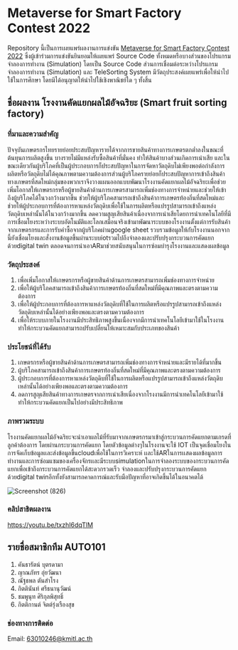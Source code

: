 # Metaverse for Smart Factory Contest 2022
Repository นี้เป็นการเผยแพร่ผลงานการแข่งขัน [Metaverse for Smart Factory Contest 2022](https://smartfactory.hcilab.net/contest/metaverse2022/) ซึ่งผู้เข้าร่วมการแข่งขันยินยอมให้เผยแพร่ Source Code ทั้งหมดหรือบางส่วนของโปรแกรมจำลองการทำงาน (Simulation) โดยเป็น Source Code ส่วนการเชื่อมต่อระหว่างโปรแกรมจำลองการทำงาน (Simulation) และ TeleSorting System  มีวัตถุประสงค์เผยแพร่เพื่อให้นำไปใช้ในการศึกษา โดยมิได้อนุญาตให้นำไปใช้เชิงพาณิชย์ใด ๆ ทั้งสิ้น 

## ชื่อผลงาน โรงงานคัดแยกผลไม้อัจฉริยะ (Smart fruit sorting factory)
### ที่มาและความสำคัญ
ปัจจุบันเกษตรกรไทยรายย่อยประสบปัญหารายได้จากการขายสินค้าทางการเกษตรตกต่ำลงในขณะที่ต้นทุนการผลิตสูงขึ้น บางรายไม่มีแหล่งรับซื้อสินค้าที่มั่นคง ทำให้สินค้าบางส่วนเกิดการเน่าเสีย และในขณะเดียวกันผู้บริโภคที่เป็นผู้ประกอบการก็ประสบปัญหาในการจัดหาวัตถุดิบไม่เพียงพอต่อกำลังการผลิตหรือวัตถุดิบไม่ได้คุณภาพตามความต้องการส่วนผู้บริโภครายย่อยก็ประสบปัญหาการเข้าถึงสินค้าทางเกษตรที่สดใหม่กลุ่มของพวกเราจึงวางแผนออกแบบพัฒนาโรงงานคัดแยกผลไม้อัจฉริยะเพื่อช่วยเพิ่มโอกาสให้เกษตรกรหรือผู้ขายสินค้าด้านการเกษตรสามารถเพิ่มช่องทางการจำหน่ายและช่วยให้เข้าถึงผู้บริโภคได้ในวงกว้างมากขึ้น ช่วยให้ผู้บริโภคสามารถเข้าถึงสินค้าการเกษตรท้องถิ่นที่สดใหม่และช่วยให้ผู้ประกอบการที่ต้องการหาแหล่งวัตถุดิบเพื่อใช้ในการผลิตหรือแปรรูปสามารถเข้าถึงแหล่งวัตถุดิบเหล่านั้นได้ในวงกว้างมากขึ้น ลดความสูญเสียสินค้าเนื่องจาการเน่าเสียโดยการนำเทคโนโลยีที่มีการเชื่อมโยงระหว่างระบบอัตโนมัติและโลกเสมือนจริงเข้ามาพัฒนาระบบของโรงงานตั้งแต่การรับสินค้าจากเกษตรกรและการรับคำซื้อจากผู้บริโภคผ่านgoogle sheet รวบรวมข้อมูลให้กับโรงงานนอกจากนี้ยังเชื่อมโยงและสั่งงานข้อมูลขึ้นผ่านระบบiotรวมไปถึงจำลองและปรับปรุงกระบวนการคัดแยกด้วยdigital twin ตลอดจนการนำเอาARมาช่วยสนับสนุนในการซ่อมบำรุงโรงงานและแสดงผลข้อมูล
### วัตถุประสงค์
1. เพื่อเพิ่มโอกาสให้เกษตรกรหรือผู้ขายสินค้าด้านการเกษตรสามารถเพิ่มช่องทางการจำหน่าย
2. เพื่อให้ผู้บริโภคสามารถเข้าถึงสินค้าการเกษตรท้องถิ่นที่สดใหม่ที่มีคุณภาพและตรงตามความต้องการ
3. เพื่อให้ผู้ประกอบการที่ต้องการหาแหล่งวัตถุดิบที่ใช้ในการผลิตหรือแปรรูปสามารถเข้าถึงแหล่งวัตถุดิบเหล่านั้นได้อย่างเพียงพอและตรงตามความต้องการ
4. เพื่อให้ระบบภายในโรงงานมีประสิทธิภาพสูงขึ้นเนื่องจากมีการนำเทคโนโลยีเข้ามาใช้ในโรงงานทำให้กระบวนคัดแยกสามารถปรับเปลี่ยนให้เหมาะสมกับประเภทของสินค้า
### ประโยชน์ที่ได้รับ
1. เกษตรกรหรือผู้ขายสินค้าด้านการเกษตรสามารถเพิ่มช่องทางการจำหน่ายและมีรายได้ที่มากขึ้น
2. ผู้บริโภคสามารถเข้าถึงสินค้าการเกษตรท้องถิ่นที่สดใหม่ที่มีคุณภาพและตรงตามความต้องการ
3. ผู้ประกอบการที่ต้องการหาแหล่งวัตถุดิบที่ใช้ในการผลิตหรือแปรรูปสามารถเข้าถึงแหล่งวัตถุดิบเหล่านั้นได้อย่างเพียงพอและตรงตามความต้องการ
4. ลดการสูญเสียสินค้าทางการเกษตรจากการเน่าเสียเนื่องจากโรงงานมีการนำเทคโนโลยีเข้ามาใช้ทำให้กระบวนคัดแยกเป็นไปอย่างมีประสิทธิภาพ
### ภาพรวมระบบ
โรงงานคัดแยกผลไม้อัจฉริยะจะนำเอาผลไม้ที่รับมาจากเกษตรกรมาเข้าสู่กระบวนการคัดแยกตามเกรดที่ลูกค้าต้องการ โดยผ่านกระบวนการคัดแยก โดยตัวข้อมูลต่างๆในโรงงานจะใช้ IOT เป็นจุดเชื่อมโยงในการจัดเก็บข้อมูลเเละส่งข้อมูลขึ้นcloudเพื่อใช้ในการวิเคราะห์ เเละใช้ARในการเเสดงผลข้อมูลการทำงานและการซ่อมแซมของเครื่องจักรเเละมีระบบsimulationในการจำลองระบบของกระบวนการคัดแยกเพื่อเข้าถึงกระบวนการคัดแยกได้สะดวกรวดเร็ว จำลองและปรับปรุงกระบวนการคัดแยกด้วยdigital twinอีกทั้งยังสามารถคาดการณ์และรับมือปัญหาที่อาจเกิดขึ้นได้ในอนาคตได้

![Screenshot (826)](https://user-images.githubusercontent.com/114386015/194271160-4c0bdded-8746-425e-8120-a94338a00964.png)

### คลิปสาธิตผลงาน
https://youtu.be/txzhI6dqTlM

## รายชื่อสมาชิกทีม AUTO101
1. คันธารัตน์ บุตรดามา
2. ญาณภัทร อุ่ยวัฒนา
3. ณัฐธพล ตันสำโรง
4. กิตตินันท์ ศรีธนานุวัฒน์
5. ชมพูนุท ศิริกุลพิสุทธิ์
6. กิตติกานต์ จิตต์รุ่งเรืองสุข 
### ช่องทางการติดต่อ
Email: 63010246@kmitl.ac.th

